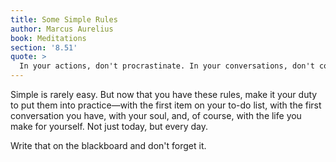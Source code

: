 ```yaml
---
title: Some Simple Rules
author: Marcus Aurelius
book: Meditations
section: '8.51'
quote: >
  In your actions, don't procrastinate. In your conversations, don't confuse. In your thoughts, don't wander. In your soul, don't be passive or aggressive. In your life, don't be all about business.
---
```


Simple is rarely easy. But now that you have these rules, make it your duty to put them into practice—with the first item on your to-do list, with the first conversation you have, with your soul, and, of course, with the life you make for yourself. Not just today, but every day.

Write that on the blackboard and don't forget it.
